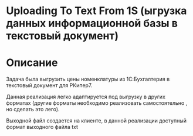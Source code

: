 # Uploading To Text From 1S (ыгрузка данных информационной базы в текстовый документ)

# Описание
Задача была выгрузить цены номенклатуры из 1С:Бухгалтерия в текстовый документ для РКипер7.
   
Данная реализация легко адаптируется под выгрузку в других форматах (другие форматы необходимо реализовать самостоятельно
, но сделать это лего).
   
Выходной файл создается на клиенте, в данной реализации доступный формат выходного файла txt
